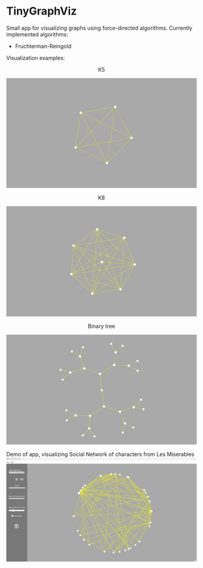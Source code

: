 # TinyGraphViz
 Small app for visualizing graphs using force-directed algorithms.
 Currently implemented algorithms:
* Fruchterman-Reingold

Visualization examples:


<div align="center">K5</div>

![k5](https://github.com/veljkozz/TinyGraphViz/blob/main/demo/k5.png)

<div align="center">K8</div>

![k5](https://github.com/veljkozz/TinyGraphViz/blob/main/demo/k8.png)

<div align="center">Binary tree</div>

![k5](https://github.com/veljkozz/TinyGraphViz/blob/main/demo/tree.png)


Demo of app, visualizing Social Network of characters from Les Miserables
![les_miserables](https://github.com/veljkozz/TinyGraphViz/blob/main/demo/LesMiserables.gif)
